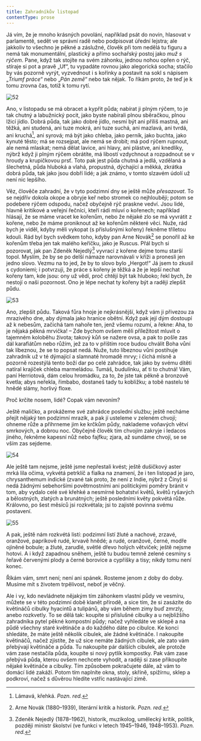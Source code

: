 ```yaml
---
title: Zahradníkův listopad
contentType: prose
---
```


<section>

Já vím, že je mnoho krásných povolání, například psát do novin, hlasovat v parlamentě, sedět ve správní radě nebo podpisovat úřední lejstra; ale jakkoliv to všechno je pěkné a záslužné, člověk při tom nedělá tu figuru a nemá tak monumentální, plastický a přímo sochařský postoj jako _muž s rýčem_. Pane, když tak stojíte na svém záhonku, jednou nohou opřen o rýč, stíraje si pot a pravě „Uf“, tu vypadáte rovnou jako alegorická socha; stačilo by vás pozorně vyrýt, vyzvednout i s kořínky a postavit na sokl s nápisem „_Triumf práce_“ nebo „_Pán země_“ nebo tak nějak. To říkám proto, že teď je k tomu zrovna čas, totiž k tomu rytí.

![52](./resources/52.jpg)  

Ano, v listopadu se má obracet a kypřit půda; nabírat ji plným rýčem, to je tak chutný a labužnický pocit, jako byste nabírali plnou sběračkou, plnou lžicí jídlo. Dobrá půda, tak jako dobré jídlo, nesmí být ani příliš mastná, ani těžká, ani studená, ani tuze mokrá, ani tuze suchá, ani mazlavá, ani tvrdá, ani kruchá[^17], ani syrová; má být jako chleba, jako perník, jako buchta, jako kynuté těsto; má se rozsejpat, ale nemá se drobit; má pod rýčem rupnout, ale nemá mlaskat; nemá dělat lavice, ani hlavy, ani plástve, ani knedlíky, nýbrž když ji plným rýčem obrátíte, má libostí vzdychnout a rozpadnout se v hroudy a krupičkovou prsť. Toto pak jest půda chutná a jedlá, vzdělaná a šlechetná, půda hluboká a vlahá, propustná, dýchající a měkká, zkrátka dobrá půda, tak jako jsou dobří lidé; a jak známo, v tomto slzavém údolí už není nic lepšího.

Věz, člověče zahradní, že v tyto podzimní dny se ještě může _přesazovat_. To se nejdřív dokola okope a obryje keř nebo stromek co nejhlouběji; potom se podebere rýčem odspodu, načež obyčejně rýč praskne vedví. Jsou lidé, hlavně kritikové a veřejní řečníci, kteří rádi mluví o kořenech; například hlásají, že se máme vracet ke kořenům, nebo že nějaké zlo se má vyvrátit z kořene, nebo že máme proniknout až ke kořenům některé věci. Nuže, rád bych je viděl, kdyby měli vykopat (s příslušnými kořeny) řekněme tříletou kdouli. Rád byl bych svědkem toho, kdyby pan Arne Novák[^18] se ponořil až ke kořenům třeba jen tak malého keříčku, jako je Ruscus. Přál bych si pozorovat, jak pan Zdeněk Nejedlý[^19] vyvrací z kořene dejme tomu starší topol. Myslím, že by se po delší námaze narovnávali v kříži a pronesli jen jedno slovo. Vezmu na to jed, že by to slovo bylo „Hergot!“ Já jsem to zkusil s cydoniemi; i potvrzuji, že práce s kořeny je těžká a že je lepší nechat kořeny tam, kde jsou: ony už vědí, proč chtějí být tak hluboko; řekl bych, že nestojí o naši pozornost. Ono je lépe nechat ty kořeny být a raději zlepšit půdu.

![53](./resources/53.jpg)  

Ano, zlepšit půdu. Taková fůra hnoje je nejkrásnější, když vám ji přivezou za mrazivého dne, aby dýmala jako hranice obětní. Když pak její dým dostoupí až k nebesům, začichá tam nahoře ten, jenž všemu rozumí, a řekne: Aha, to je nějaká pěkná mrvička! – Zde bychom ovšem měli příležitost mluvit o tajemném koloběhu života; takový kůň se nažere ovsa, a pak to pošle zas dál karafiátům nebo růžím, jež za to v příštím roce budou chválit Boha vůní tak líbeznou, že se to popsat nedá. Nuže, tuto líbeznou vůni postihuje zahradník už v té dýmající a slamnaté hromadě mrvy; i čichá mlsně a pozorně rozestýlá tento boží dar po celé zahrádce, tak jako by svému dítěti natíral krajíček chleba marmeládou. Tumáš, budulínku, ať ti to chutná! Vám, paní Herriotová, dám celou hromádku, za to, že jste tak pěkně a bronzově kvetla; abys neřekla, řimbabo, dostaneš tady tu kobližku; a tobě nastelu té hnědé slámy, horlivý floxe.

Proč krčíte nosem, lidé? Copak vám nevoním?

Ještě maličko, a prokážeme své zahrádce poslední službu; ještě necháme přejít nějaký ten podzimní mrazík, a pak jí usteleme v zeleném chvojí; ohneme růže a přihrneme jim ke krčkům půdy, naklademe voňavých větví smrkových, a dobrou noc. Obyčejně člověk tím chvojím zakryje i ledacos jiného, řekněme kapesní nůž nebo fajfku; zjara, až sundáme chvojí, se se vším zas sejdeme.

![54](./resources/54.jpg)  

Ale ještě tam nejsme, ještě jsme nepřestali kvést; ještě dušičkový aster mrká lila očima, vykvétá petrklíč a fialka na znamení, že i ten listopad je jaro, chrysanthemum indické (zvané tak proto, že není z Indie, nýbrž z Číny) si nedá žádnými sebehoršími povětrnostními ani politickými poměry bránit v tom, aby vydalo celé své křehké a nesmírné bohatství květů, květů ryšavých a bělostných, zlatých a brunátných; ještě posledními květy pokvétá růže. Královno, po šest měsíců jsi rozkvétala; jsi to zajisté povinna svému postavení.

![55](./resources/55.jpg)  

A pak, ještě nám rozkvétá listí: podzimní listí žluté a nachové, zrzavé, oranžové, paprikově rudé, krvavě hnědé; a rudé, oranžové, černé, modře ojíněné bobule; a žluté, zarudlé, světlé dřevo holých větviček; ještě nejsme hotovi. A i když zapadnou sněhem, ještě tu budou temně zelené cesmíny s řeřavě červenými plody a černé borovice a cypříšky a tisy; nikdy tomu není konec.

Říkám vám, smrt není; není ani spánek. Rosteme jenom z doby do doby. Musíme mít s životem trpělivost, neboť je věčný.

Ale i vy, kdo nevládnete nějakým tím záhonkem vlastní půdy ve vesmíru, můžete se v této podzimní době klanět přírodě, a sice tím, že si zasázíte do květináčů cibulky hyacintů a tulipánů, aby vám během zimy buď zmrzly, anebo rozkvetly. To se dělá tak: koupíte si příslušné cibulky a u nejbližšího zahradníka pytel pěkné kompostní půdy; načež vyhledáte ve sklepě a na půdě všechny staré květináče a do každého dáte po cibulce. Ke konci shledáte, že máte ještě několik cibulek, ale žádné květináče. I nakoupíte květináčů, načež zjistíte, že už sice nemáte žádných cibulek, ale zato vám přebývají květináče a půda. Tu nakoupíte pár dalších cibulek, ale protože vám zase nestačila půda, koupíte si nový pytlík kompostky. Pak vám zase přebývá půda, kterou ovšem nechcete vyhodit, a raději si zase přikoupíte nějaké květináče a cibulky. Tím způsobem pokračujete dále, až vám to domácí lidé zakáží. Potom tím naplníte okna, stoly, skříně, spižírnu, sklep a podkroví, načež s důvěrou hledíte vstříc nastávající zimě.

</section>

[^1]: Trvalky. _Pozn. red._

[^2]: Odnož. _Pozn. red._

[^3]: Pověrečné zaříkávání. _Pozn. red._

[^4]: Hněv opěvuj, bohyně. _Pozn. red._

[^5]: Kyselá slatinná zemina, rašelina. _Pozn. red._

[^6]: Rašeliník. _Pozn. red._

[^7]: Krondaro/kromdar – lejno. _Pozn. red._

[^8]: Shawl (angl.) – pléd, přehoz. _Pozn. red._

[^9]: Pochodové tempo. _Pozn. red._

[^10]: Odnož, řízek. _Pozn. red._

[^11]: Pontus euxinus – lat. název pro severní pobřeží Černého moře. _Pozn. red_.

[^12]: Zvyková pravidla. _Pozn. red._

[^13]: Kněžská pokrývka hlavy. _Pozn. red._

[^14]: Sečná i bodná orientální zbraň se zahnutou čepelí. _Pozn. red._

[^15]: Kybelé – v řec. mytologii maloasijská bohyně uctívaná jako „velká matka bohů a všeho živého“. _Pozn. red._

[^16]: Hromadný nástup. _Pozn. red._

[^17]: Lámavá, křehká. _Pozn. red._

[^18]: Arne Novák (1880–1939), literární kritik a historik. _Pozn. red._

[^19]: Zdeněk Nejedlý (1878–1962), historik, muzikolog, umělecký kritik, politik, později ministr školství (ve funkci v letech 1945–1946, 1948–1953). _Pozn. red._

[^20]: Rojnice, z. něm. Schwarmlinie, tj. rozmístění bojové jednotky v řadě. _Pozn. red._
